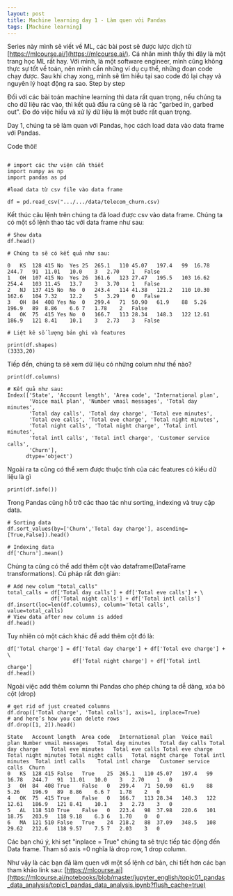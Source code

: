 ```yaml
---
layout: post
title: Machine learning day 1 - Làm quen với Pandas
tags: [Machine learning]
---
```

 	
Series này mình sẽ viết về ML, các bài post sẽ được lược dịch từ [https://mlcourse.ai/](https://mlcourse.ai/). Cá nhân mình thấy thì đây là một trang học ML rất hay. Với mình, là một software engineer, mình cũng không thực sự tốt về toán, nên mình cần những ví dụ cụ thể, những đoạn code chạy được. Sau khi chạy xong, mình sẽ tìm hiểu tại sao code đó lại chạy và nguyên lý hoạt động ra sao. Step by step

Đối với các bài toán machine learning thì data rất quan trọng, nếu chúng ta cho dữ liệu rác vào, thì kết quả đầu ra cũng sẽ là rác
"garbed in, garbed out". Đo đó việc hiểu và xử lý dữ liệu là một bước rất quan trọng. 

Day 1, chúng ta sẽ làm quan với Pandas, học cách load data vào data frame với Pandas. 

Code thôi! 

~~~

# import các thư viện cần thiết
import numpy as np
import pandas as pd 

#load data từ csv file vào data frame

df = pd.read_csv(".../.../data/telecom_churn.csv)
~~~

Kết thúc câu lệnh trên chúng ta đã load được csv vào data frame. Chúng ta có một số lệnh thao tác với data frame như sau:

~~~~
# Show data
df.head()

# Chúng ta sẽ có kết quả như sau: 

0	KS	128	415	No	Yes	25	265.1	110	45.07	197.4	99	16.78	244.7	91	11.01	10.0	3	2.70	1	False
1	OH	107	415	No	Yes	26	161.6	123	27.47	195.5	103	16.62	254.4	103	11.45	13.7	3	3.70	1	False
2	NJ	137	415	No	No	0	243.4	114	41.38	121.2	110	10.30	162.6	104	7.32	12.2	5	3.29	0	False
3	OH	84	408	Yes	No	0	299.4	71	50.90	61.9	88	5.26	196.9	89	8.86	6.6	7	1.78	2	False
4	OK	75	415	Yes	No	0	166.7	113	28.34	148.3	122	12.61	186.9	121	8.41	10.1	3	2.73	3	False

# Liệt kê số lượng bản ghi và features

print(df.shapes)
(3333,20)
~~~~

Tiếp đến, chúng ta sẽ xem dữ liệu có những colum như thế nào?

~~~~
print(df.columns)

# Kết quả như sau:
Index(['State', 'Account length', 'Area code', 'International plan',
       'Voice mail plan', 'Number vmail messages', 'Total day minutes',
       'Total day calls', 'Total day charge', 'Total eve minutes',
       'Total eve calls', 'Total eve charge', 'Total night minutes',
       'Total night calls', 'Total night charge', 'Total intl minutes',
       'Total intl calls', 'Total intl charge', 'Customer service calls',
       'Churn'],
      dtype='object')
~~~~
Ngoài ra ta cũng có thể xem được thuộc tính của các features có kiểu dữ liệu là gì
~~~~
print(df.info())
~~~~

Trong Pandas cũng hỗ trỡ các thao tác như sorting, indexing và truy cập data. 
~~~~
# Sorting data
df.sort_values(by=['Churn','Total day charge'], ascending=[True,False]).head()
~~~~

~~~~
# Indexing data 
df['Churn'].mean()
~~~~

Chúng ta cũng có thể add thêm cột vào dataframe(DataFrame transformations). Cú pháp rất đơn giản:

~~~~
# Add new colum "total_calls"
total_calls = df['Total day calls'] + df['Total eve calls'] + \
              df['Total night calls'] + df['Total intl calls']
df.insert(loc=len(df.columns), column='Total calls', value=total_calls) 
# View data after new column is added
df.head()
~~~~
Tuy nhiên có một cách khác để add thêm cột đó là:
~~~~
df['Total charge'] = df['Total day charge'] + df['Total eve charge'] + \
                     df['Total night charge'] + df['Total intl charge']
df.head()
~~~~

Ngoài việc add thêm column thì Pandas cho phép chúng ta dễ dàng, xóa bỏ cột (drop)

~~~~
# get rid of just created columns
df.drop(['Total charge', 'Total calls'], axis=1, inplace=True) 
# and here’s how you can delete rows
df.drop([1, 2]).head()

State	Account length	Area code	International plan	Voice mail plan	Number vmail messages	Total day minutes	Total day calls	Total day charge	Total eve minutes	Total eve calls	Total eve charge	Total night minutes	Total night calls	Total night charge	Total intl minutes	Total intl calls	Total intl charge	Customer service calls	Churn
0	KS	128	415	False	True	25	265.1	110	45.07	197.4	99	16.78	244.7	91	11.01	10.0	3	2.70	1	0
3	OH	84	408	True	False	0	299.4	71	50.90	61.9	88	5.26	196.9	89	8.86	6.6	7	1.78	2	0
4	OK	75	415	True	False	0	166.7	113	28.34	148.3	122	12.61	186.9	121	8.41	10.1	3	2.73	3	0
5	AL	118	510	True	False	0	223.4	98	37.98	220.6	101	18.75	203.9	118	9.18	6.3	6	1.70	0	0
6	MA	121	510	False	True	24	218.2	88	37.09	348.5	108	29.62	212.6	118	9.57	7.5	7	2.03	3	0

~~~~



Các bạn chú ý, khi set "inplace = True" chúng ta sẽ trực tiếp tác động đến Data frame. Tham số axis =0 nghĩa là drop row, 1 drop column.




Như vậy là các bạn đã làm quen với một số lệnh cơ bản, chi tiết hơn các bạn tham khảo link sau:
[https://mlcourse.ai](https://mlcourse.ai/notebooks/blob/master/jupyter_english/topic01_pandas_data_analysis/topic1_pandas_data_analysis.ipynb?flush_cache=true)


